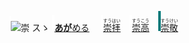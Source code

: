 
<img src="l1.svg" width="2" height="24"><img src="https://glyphwiki.org/glyph/u5d07.svg" width="24" height="24" alt="崇"> <kbd>スゝ</kbd> <img src="l1.svg">[**あが**める](https://jisho.org/search/崇める)　 <img src="l0.svg">[<ruby>崇拝<rt>すうはい</rt></ruby>](https://jisho.org/search/崇拝)</ins>　<img src="l1.svg">[<ruby>崇高<rt>すうこう</rt></ruby>](https://jisho.org/search/崇高)　<img src="l2.svg">[<ruby>崇敬<rt>すうけい</rt></ruby>](https://jisho.org/search/崇敬)
